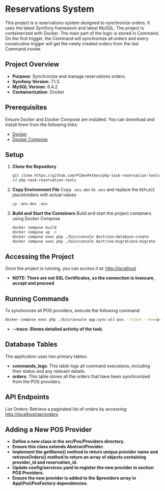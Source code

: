 # Reservations System

This project is a reservations system designed to synchronize orders. It uses the latest Symfony framework and latest MySQL. The project is containerized with Docker. The main part of the logic is stored in Command. On the first trigger, the Command will synchronize all orders and every consecutive trigger will get the newly created orders from the last Command invoke. 

## Project Overview
- **Purpose**: Synchronize and manage reservations orders.
- **Symfony Version**: 7.1.3.
- **MySQL Version**: 8.4.2
- **Containerization**: Docker

## Prerequisites
Ensure Docker and Docker Compose are installed. You can download and install them from the following links:
- [Docker](https://docs.docker.com/get-docker/)
- [Docker Compose](https://docs.docker.com/compose/install/)

## Setup
1. **Clone the Repository**
    ```bash
    git clone https://github.com/PlDevPetkov/php-task-reservation-tools.git
    cd php-task-reservation-tools
    ```

2. **Copy Environment File**
   Copy `.env.dev` to `.env` and replace the `REPLACE` placeholders with actual values
    ```bash
    cp .env.dev .env
    ```

3. **Build and Start the Containers**
   Build and start the project containers using Docker Compose
    ```bash
    docker compose build
    docker compose up -d
    docker compose exec php ./bin/console doctrine:database:create
    docker compose exec php ./bin/console doctrine:migrations:migrate
    ```

## Accessing the Project
Once the project is running, you can access it at: [http://localhost](http://localhost)
- **NOTE: There are not SSL Certificates, so the connection is insecure, accept and proceed**

## Running Commands
To synchronize all POS providers, execute the following command:
```bash
docker compose exec php ./bin/console app:sync-all-pos --trace --env=prod
```
- **--trace: Shows detailed activity of the task.**

## Database Tables
The application uses two primary tables:
- **commands_logs**: This table logs all command executions, including their status and any relevant details.
- **orders**: This table stores all the orders that have been synchronized from the POS providers.

## API Endpoints
List Orders: Retrieve a paginated list of orders by accessing: [http://localhost/api/orders](http://localhost/api/orders)

## Adding a New POS Provider
- **Define a new class in the src/Pos/Providers directory.**
- **Ensure this class extends AbstractProvider.**
- **Implement the getName() method to return unique provider name and retrieveOrders() method to return an array of objects containing provider_id and reservation_id.**
- **Update config/services.yaml to register the new provider in section POS Providers.**
- **Ensure the new provider is added to the $providers array in App\Pos\PosFactory dependencies.**
